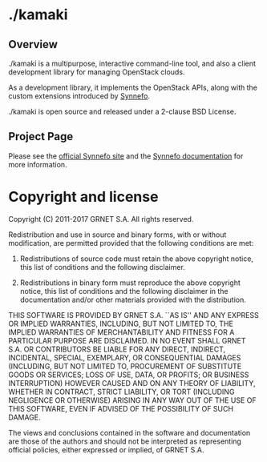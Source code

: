 ./kamaki
========

Overview
--------

./kamaki is a multipurpose, interactive command-line tool, and also a
client development library for managing OpenStack clouds.

As a development library, it implements the OpenStack APIs, along with the
custom extensions introduced by [Synnefo](http://www.synnefo.org).

./kamaki is open source and released under a 2-clause BSD License.

Project Page
------------

Please see the [official Synnefo site](http://www.synnefo.org) and the
[Synnefo documentation](http://www.synnefo.org) for more information.


Copyright and license
=====================

Copyright (C) 2011-2017 GRNET S.A. All rights reserved.

Redistribution and use in source and binary forms, with or
without modification, are permitted provided that the following
conditions are met:

  1. Redistributions of source code must retain the above
     copyright notice, this list of conditions and the following
     disclaimer.

  2. Redistributions in binary form must reproduce the above
     copyright notice, this list of conditions and the following
     disclaimer in the documentation and/or other materials
     provided with the distribution.

THIS SOFTWARE IS PROVIDED BY GRNET S.A. ``AS IS'' AND ANY EXPRESS
OR IMPLIED WARRANTIES, INCLUDING, BUT NOT LIMITED TO, THE IMPLIED
WARRANTIES OF MERCHANTABILITY AND FITNESS FOR A PARTICULAR
PURPOSE ARE DISCLAIMED. IN NO EVENT SHALL GRNET S.A. OR
CONTRIBUTORS BE LIABLE FOR ANY DIRECT, INDIRECT, INCIDENTAL,
SPECIAL, EXEMPLARY, OR CONSEQUENTIAL DAMAGES (INCLUDING, BUT NOT
LIMITED TO, PROCUREMENT OF SUBSTITUTE GOODS OR SERVICES; LOSS OF
USE, DATA, OR PROFITS; OR BUSINESS INTERRUPTION) HOWEVER CAUSED
AND ON ANY THEORY OF LIABILITY, WHETHER IN CONTRACT, STRICT
LIABILITY, OR TORT (INCLUDING NEGLIGENCE OR OTHERWISE) ARISING IN
ANY WAY OUT OF THE USE OF THIS SOFTWARE, EVEN IF ADVISED OF THE
POSSIBILITY OF SUCH DAMAGE.

The views and conclusions contained in the software and
documentation are those of the authors and should not be
interpreted as representing official policies, either expressed
or implied, of GRNET S.A.

